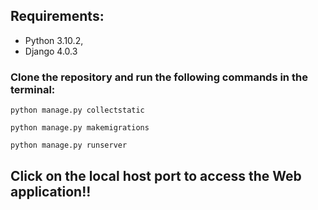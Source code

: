 ## Requirements:
* Python 3.10.2,
* Django 4.0.3

### Clone the repository and run the following commands in the terminal:

`python manage.py collectstatic`

`python manage.py makemigrations`

`python manage.py runserver`

## Click on the local host port to access the Web application!!

